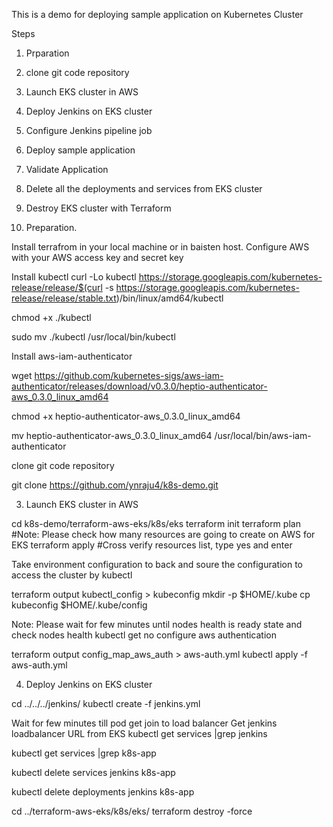 This is a demo for deploying sample application on Kubernetes Cluster

Steps
1. Prparation
2. clone git code repository
3. Launch EKS cluster in AWS
4. Deploy Jenkins on EKS cluster
5. Configure Jenkins pipeline job
6. Deploy sample application
7. Validate Application
8. Delete all the deployments and services from EKS cluster
9. Destroy EKS cluster with Terraform 


1. Preparation.

Install terrafrom in your local machine or in baisten host.
Configure AWS with your AWS access key and secret key

Install kubectl 
curl -Lo kubectl https://storage.googleapis.com/kubernetes-release/release/$(curl -s https://storage.googleapis.com/kubernetes-release/release/stable.txt)/bin/linux/amd64/kubectl

chmod +x ./kubectl

sudo mv ./kubectl /usr/local/bin/kubectl


Install aws-iam-authenticator

wget https://github.com/kubernetes-sigs/aws-iam-authenticator/releases/download/v0.3.0/heptio-authenticator-aws_0.3.0_linux_amd64

chmod +x heptio-authenticator-aws_0.3.0_linux_amd64

mv heptio-authenticator-aws_0.3.0_linux_amd64 /usr/local/bin/aws-iam-authenticator



clone git code repository

git clone https://github.com/ynraju4/k8s-demo.git


3. Launch EKS cluster in AWS

cd k8s-demo/terraform-aws-eks/k8s/eks
terraform init
terraform plan #Note: Please check how many resources are going to create on AWS for EKS
terraform apply #Cross verify resources list, type yes and enter

Take environment configuration to back and soure the configuration to access the cluster by kubectl 

terraform output kubectl_config > kubeconfig
mkdir -p $HOME/.kube
cp kubeconfig $HOME/.kube/config

Note: Please wait for few minutes until nodes health is ready state and check nodes health
kubectl get no
configure aws authentication

terraform output config_map_aws_auth > aws-auth.yml
kubectl apply -f aws-auth.yml

4. Deploy Jenkins on EKS cluster

cd ../../../jenkins/
 kubectl create -f jenkins.yml
 
 Wait for few minutes till pod get join to load balancer 
 Get jenkins loadbalancer URL from EKS
 kubectl get services |grep jenkins
 
 
kubectl get services |grep k8s-app

kubectl delete services jenkins k8s-app

kubectl delete deployments jenkins k8s-app

cd ../terraform-aws-eks/k8s/eks/
terraform destroy -force


 

 


